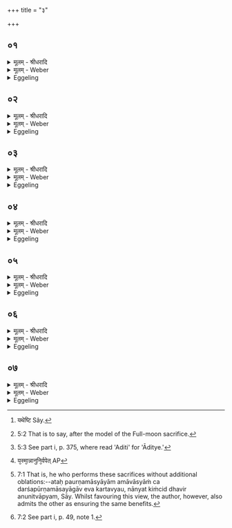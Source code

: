 +++
title = "३"

+++


## ०१
<details><summary>मूलम् - श्रीधरादि</summary>

पौर्णमासे᳘नेष्ट्वा᳘॥  
(ष्ट्वे᳘न्द्रा) इ᳘न्द्राय व्विमृ᳘धे ऽनु नि᳘र्व्वपति ते᳘न यथे᳘ष्ट्यैवं᳘ यजत ऽआमावास्ये᳘नेष्ट्वा᳘ ऽअदित्यै चरु᳘मनु नि᳘र्व्वपति ते᳘न यथे᳘ष्ट्यैवं᳘ यजते॥
</details>

<details><summary>मूलम् - Weber</summary>

पौर्णमासे᳘नेष्ट्वा᳟॥  
इ᳘न्द्राय विमृ᳘धेऽनुनि᳘र्वपति ते᳘न यथे᳘ष्ट्यैवं᳘ [^wbr_1] यजत आमावास्ये᳘नेष्ट्वा᳘दित्यै चरु᳘मनुनि᳘र्वपति ते᳘न यथे᳘ष्ट्यैवं᳘ यजते॥  

[^wbr_1]: यथेष्टि Sây.
</details>

<details><summary>Eggeling</summary>

1. When he has performed the Full-moon sacrifice, he prepares an additional (cake) for Indra Vimr̥dh (the repeller of scorners), and offers it in accordance with the procedure of an ishṭi [^egg_86]; and when he has performed the New-moon sacrifice, he prepares an additional rice-pap for Aditi [^egg_87], and offers it in accordance with the procedure of an ishṭi.

[^egg_86]: 5:2 That is to say, after the model of the Full-moon sacrifice.

[^egg_87]: 5:3 See part i, p. 375, where read 'Aditi' for 'Āditye.'
</details>

## ०२
<details><summary>मूलम् - श्रीधरादि</summary>

स य᳘त्पौर्णमासे᳘नेष्ट्वा᳘॥  
(ष्ट्वे᳘न्द्रा) इ᳘न्द्राय व्विमृ᳘धे ऽनु नि᳘र्व्वपतीन्द्रो[[!!]] वै᳘ यज्ञ᳘स्य देवता᳘ ऽथैत᳘दग्नीषोमी᳘यं पौर्णमास᳘ᳫँ᳘हवि᳘र्भवति त᳘त्र ने᳘न्द्राय त्वे᳘ति कि᳘ञ्चन᳘ क्रियत ऽएते᳘नो हास्यै तत्से᳘न्द्रᳫँ᳭ हविर्भ᳘वत्येते᳘न से᳘न्द्रो यज्ञो᳘ ऽथ य᳘द्विमृ᳘धेत्वे᳘ति स᳘र्व्वा ऽउ हि मृ᳘धो नाष्ट्राः᳘ पौर्णमासे᳘न ह᳘न्ति॥
</details>

<details><summary>मूलम् - Weber</summary>

स य᳘त्पौर्णमासे᳘नेष्ट्वा᳟॥  
इ᳘न्द्राय विमृ᳘धेऽनुनिर्व᳘पती᳘न्द्रो वै᳘ यज्ञ᳘स्य देवता᳘थैदग्नीषोमी᳘यम् पौर्णमास᳘ᳫं᳘ हवि᳘र्भवति त᳘त्र ने᳘न्द्राय त्वे᳘ति किं᳘ चन᳘ क्रियत एते᳘नो हास्यैतत्से᳘न्द्रᳫं हविर्भ᳘वत्येते᳘न से᳘न्द्रो यज्ञो᳘ऽथ य᳘द्विमृ᳘धे त्वे᳘ति स᳘र्वा उ हि मृ᳘धो नाष्ट्राः᳘ पौर्णमासे᳘न हन्ति॥
</details>

<details><summary>Eggeling</summary>

2. And as to why, after performing the Full-moon sacrifice, he prepares (a cake) for Indra Vimr̥dh, it is because Indra is the deity of the sacrifice; but the chief oblation of the Full-moon sacrifice belongs to Agni and Soma, and nothing is offered there with the formula 'To Indra (I offer) thee!' Hereby then that oblation comes to be shared by Indra, and so does the sacrifice come to be shared by Indra. And as to why (he offers) with 'To (Indra) Vimr̥dh!' it is that by the Full-moon sacrifice he slays all scorners (mr̥dh), all evil spirits.
</details>

## ०३
<details><summary>मूलम् - श्रीधरादि</summary>

(न्त्य᳘) अ᳘थ य᳘दामावास्ये᳘नेष्ट्वा᳘॥  
(ष्ट्वा᳘ ऽदि) अ᳘दित्यै चरु᳘मनु निर्व्व᳘पत्येष वै सो᳘मो रा᳘जा देवा᳘नाम᳘न्नं य᳘च्चन्द्र᳘माः स य᳘त्रैष᳘ ऽएताᳫँ᳭ रा᳘त्रिन्न᳘ पुर᳘स्तान्न᳘ पश्चा᳘द्ददृशे ते᳘नैतद᳘नद्धेव हविर्भ᳘वति तेना᳘प्रतिष्ठितमियं वै᳘ पृथिव्य᳘दितिः᳘ सेय᳘मद्धा᳘ सेयं प्र᳘तिष्ठितैते᳘नो हास्यैत᳘द᳘द्धेव हविर्भ᳘वत्येते᳘न प्र᳘तिष्ठितमेतन्नु तद्य᳘स्मादनु निर्व्व᳘पत्य᳘थ य᳘स्मा᳘न्नानु नि᳘र्व्वपेत्[[!!]]॥
</details>

<details><summary>मूलम् - Weber</summary>

अ᳘थ य᳘दामावास्ये᳘नेष्ट्वा᳟॥  
अ᳘दित्यै चरु᳘मनुनिर्व᳘पत्येष वै सो᳘मो रा᳘जा देवा᳘नाम᳘न्नं य᳘च्चन्द्र᳘माः स य᳘त्रैष᳘ एतां रा᳘त्रिं न᳘ पुर᳘स्तान्न᳘ पश्चा᳘द्ददृशे ते᳘नैतद᳘नद्धेव हविर्भ᳘वति तेना᳘प्रतिष्ठितमियं वै᳘ पृथिव्य᳘दितिःॗ सेयमद्धाॗ सेयम् प्र᳘तिष्ठितैते᳘नो हास्यैत᳘दॗद्धेव हविर्भ᳘वत्येते᳘न प्र᳘तिष्ठितमेतन्नु तद्य᳘स्मादनुनिर्व᳘पत्य᳘थ य᳘स्माॗन्नानुनिर्व᳘पेत् [^wbr_2] ॥  

[^wbr_2]: य᳘स्मा᳘न्नानुनि᳘र्वपेत् AP
</details>

<details><summary>Eggeling</summary>

3. And as to why, after performing the New-moon sacrifice, he prepares a pap for Aditi,--that moon doubtless is the same as King Soma, the food of the gods: when on that night he is not seen either in the east or in the west, the oblation becomes, as it were, uncertain and unfirm. Now Aditi is this earth, and she, indeed, is certain and firmly established: thereby, then, that oblation of his becomes certain and firmly established. Such, then, is the reason why he prepares additional oblations; now as to why he should not prepare them.
</details>

## ०४
<details><summary>मूलम् - श्रीधरादि</summary>

(त्स) स य᳘त्पौर्णमासे᳘नेष्ट्वा᳘॥  
(ष्ट्वे᳘न्द्रा) इ᳘न्द्राय व्विमृ᳘धे ऽनु निर्व्व᳘पति से᳘न्द्रो मे य᳘ज्ञो ऽसदि᳘ति स᳘र्व्वो वै᳘ यज्ञ ऽइ᳘न्द्रस्यैव स यत्स᳘र्व्वो यज्ञ ऽइ᳘न्द्रस्यै᳘वैते᳘नो हास्येतत्से᳘न्द्रᳫँ᳭ हविर्भ᳘वत्येते᳘न[[!!]] से᳘न्द्रो यज्ञः᳘॥
</details>

<details><summary>मूलम् - Weber</summary>

स य᳘त्पौर्णमासे᳘नेष्ट्वा᳟॥  
इ᳘न्द्राय विमृ᳘धेऽनुनिर्व᳘पति से᳘न्द्रो मे यॗज्ञोऽसदि᳘ति स᳘र्वो वै᳘ यज्ञ इ᳘न्द्रस्यैव स यत्स᳘र्वो यज्ञ इ᳘न्द्रस्यैॗवैते᳘नो हास्येतत्से᳘न्द्रᳫं हवि᳘र्भवत्येते᳘न से᳘न्द्रो यज्ञः᳟॥
</details>

<details><summary>Eggeling</summary>

4. When, after performing the Full-moon sacrifice, he prepares an additional (cake) for Indra Vimr̥dh, he does so in order that his sacrifice should become shared in by Indra, for every sacrifice belongs to Indra. But inasmuch as every sacrifice belongs to Indra, thereby that oblation of his, and that sacrifice, is already shared in by Indra.
</details>

## ०५
<details><summary>मूलम् - श्रीधरादि</summary>

(ज्ञो᳘ ऽथ) अ᳘थ य᳘दामावास्ये᳘नेष्ट्वा᳘॥  
(ष्ट्वा᳘ ऽदि) अ᳘दित्यै चरु᳘मनु निर्व्व᳘पत्यामावास्यं वा᳘ ऽअनुनिर्व्वा᳘प्यं पौर्णमासे᳘न वा ऽइ᳘न्द्रो व्वृत्र᳘महंस्त᳘स्मा ऽएत᳘द्वृत्रं᳘ जघ्नु᳘षे देवा᳘ ऽएत᳘द्धवि᳘रनुनि᳘रवपन्न्य᳘दामावास्यं कि᳘मनुनिर्व्वा᳘प्ये ऽनु नि᳘र्व्वपेदि᳘ति त᳘स्मा᳘न्नानु नि᳘र्व्वपेत्॥
</details>

<details><summary>मूलम् - Weber</summary>

अ᳘थ य᳘दामावास्ये᳘नेष्ट्वा᳟॥  
अ᳘दित्यै चरु᳘मनुनिर्व᳘पत्यामावास्यं वा᳘ अनुनिर्वा᳘प्यम् पौर्णमासे᳘न वा इ᳘न्द्रो वृत्र᳘महंस्त᳘स्मा एत᳘द्वृत्रं᳘ जघ्नु᳘षे देवा᳘ एत᳘द्धवि᳘रनुनि᳘रवपन्य᳘दामावास्यं कि᳘मनुनिर्वाप्येऽनुनि᳘र्वपेदि᳘ति त᳘सॗम्:न्नानुनि᳘र्वपेत्॥
</details>

<details><summary>Eggeling</summary>

5. And when, after performing the New-moon sacrifice, he prepares an additional pap for Aditi,--surely the New-moon sacrifice is itself an additional one; for by the Full-moon sacrifice Indra slew Vr̥tra, and for him who had slain Vr̥tra, the gods

then prepared that additional oblation, the New-moon sacrifice: why, then, should he prepare an oblation to be added to an additional offering? Let him, therefore, not prepare the additional oblations.
</details>

## ०६
<details><summary>मूलम् - श्रीधरादि</summary>

(त्स) स य᳘त्पौर्णमासे᳘नेष्ट्वा[[!!]]॥  
(ष्ट्वा᳘ ऽथा) अ᳘थान्य᳘द्धवि᳘रनु निर्व्व᳘पत्यामावास्ये᳘नेष्ट्वा᳘ ऽथान्य᳘द्धवि᳘रनु निर्व्व᳘पति द्विष᳘न्तᳫँ᳭ ह स भ्रा᳘तृव्यं प्रत्यु᳘च्छ्रयते᳘ ऽथ यः᳘ पौर्णमासे᳘नैव᳘ पौर्णमासीं य᳘जत ऽआमावास्ये᳘नामावा᳘स्यामसपत्ना᳘ है᳘वास्यानुपबाधा श्री᳘र्भवति॥
</details>

<details><summary>मूलम् - Weber</summary>

स य᳘त्पौर्णमासे᳘नेष्ट्वा᳟॥  
अ᳘थान्य᳘द्धवि᳘रनुनिर्व᳘पत्यामावास्ये᳘नेष्ट्वा᳘थान्य᳘द्धवि᳘रनुनिर्व᳘पति द्विष᳘न्तᳫं ह स भ्रा᳘तृव्यं प्रत्यु᳘छ्रयते᳘ऽथ यः᳘ पौर्णमासीं य᳘जत आमावास्ये᳘नामावाॗस्यामसपत्ना᳘ हैॗवास्यानुपबाधा श्री᳘र्भवति॥
</details>

<details><summary>Eggeling</summary>

6. When, after performing the Full-moon sacrifice, he afterwards prepares another oblation; and when, after performing the New-moon sacrifice, he afterwards prepares another oblation, he rises and defies his malicious enemy; and, indeed, unassailed and undisturbed is the prosperity of him who at full moon performs the Full-moon sacrifice, and at new moon the New-moon sacrifice [^egg_88].

[^egg_88]: 7:1 That is, he who performs these sacrifices without additional oblations:--ataḥ paurṇamāsyāyām amāvāsyāṁ ca darśapūrṇamāsayāgāv eva kartavyau, nānyat kiṁcid dhavir anunitvāpyam, Sāy. Whilst favouring this view, the author, however, also admits the other as ensuring the same benefits.
</details>

## ०७
<details><summary>मूलम् - श्रीधरादि</summary>

पौर्णमासे᳘न वै᳘ देवाः᳘॥  
पौर्णमासीं य᳘जमाना ऽआमावास्ये᳘नामावा᳘स्यां क्षिप्र᳘ ऽएव᳘ पाप्मा᳘नमपा᳘घ्नत क्षिप्रे प्रा᳘जायंत स यो᳘ हैवं᳘ व्विद्वा᳘न्पौर्णमासे᳘नैव᳘ पौर्णमासीं य᳘जत ऽआमावास्ये᳘नामावा᳘स्यां क्षिप्र᳘ ऽएव᳘ पाप्मा᳘नमपहते᳘ क्षिप्रे प्र᳘जायते स य᳘द्यनु निर्व्व᳘पेद्दद्याद्द᳘क्षिणा᳘न्नादक्षिण᳘ᳫँ᳘ हविः᳘ स्यादि᳘ति᳘ ह्याहु᳘र्द्दर्शपूर्णमास᳘यो᳘र्ह्ये᳘वैषा द᳘क्षिणा य᳘दन्वाहा᳘र्य्य ऽइ᳘ति᳘ न्वनुनिर्व्वा᳘प्यस्या᳘थाभ्यु᳘दितस्य[[!!]]॥
</details>
<details><summary>मूलम् - Weber</summary>

पौर्णमासे᳘न वै᳘ देवाः᳟॥  
पौर्णमासीं य᳘जमाना आमावास्ये᳘नामावाॗस्यां क्षिप्र᳘ एव᳘ पाप्मा᳘नमपा᳘घ्नत क्षिप्रे प्रा᳘जायन्त स यो᳘ हैवं᳘ विद्वा᳘न्पौर्णमासे᳘नैव᳘ पौर्णमासीं य᳘जत आमावास्ये᳘नामावाॗस्यां क्षिप्र᳘ एव᳘ पाप्मा᳘नमपहते᳘ क्षिप्रे प्र᳘जायते स य᳘द्यनुनिर्व᳘पेद्दद्याद्द᳘क्षिणांॗ नादक्षिण᳘ᳫं᳘ हविः᳘ स्यादि᳘तिॗ ह्याहु᳘र्दर्शपूर्णमास᳘योॗर्ह्येॗवैषा द᳘क्षिणा य᳘दन्वाहा᳘र्य इ᳘ति न्व᳘नुनिर्वा᳘प्यस्या᳘थाभ्यु᳘दितस्य॥
</details>
<details><summary>Eggeling</summary>

7. For by performing the Full-moon sacrifice at full moon, and the New-moon sacrifice at new moon, the gods forthwith dispelled evil, and were forthwith reproduced; and, verily, he who, knowing this, performs the Full-moon sacrifice at full moon, and the New-moon sacrifice at new moon, forthwith dispels evil, and is forthwith reproduced. If he offer an additional oblation, let him give a sacrificial fee (to the priests); for no oblation, they say, should be without a dakshiṇā; and for the Full and New-moon sacrifices there is that dakshiṇā, to wit, the Anvāhārya (mess of rice [^egg_89]). Thus much as to the additional oblations; now as to (the sun) rising over him.

[^egg_89]: 7:2 See part i, p. 49, note 1.
</details>

